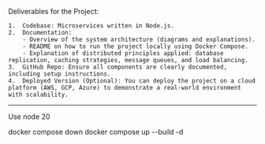 Deliverables for the Project:

	1.	Codebase: Microservices written in Node.js.
	2.	Documentation:
		- Overview of the system architecture (diagrams and explanations).
        - README on how to run the project locally using Docker Compose.
		- Explanation of distributed principles applied: database replication, caching strategies, message queues, and load balancing.
	3.	GitHub Repo: Ensure all components are clearly documented, including setup instructions.
	4.	Deployed Version (Optional): You can deploy the project on a cloud platform (AWS, GCP, Azure) to demonstrate a real-world environment with scalability.

----------------------------------------------------------------
Use node 20

docker compose down
docker compose up --build -d
